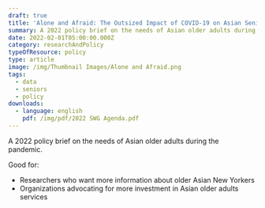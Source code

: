 ```yaml
---
draft: true
title: 'Alone and Afraid: The Outsized Impact of COVID-19 on Asian Seniors'
summary: A 2022 policy brief on the needs of Asian older adults during the pandemic.
date: 2022-02-01T05:00:00.000Z
category: researchAndPolicy
typeOfResource: policy
type: article
image: /img/Thumbnail Images/Alone and Afraid.png
tags:
  - data
  - seniors
  - policy
downloads:
  - language: english
    pdf: /img/pdf/2022 SWG Agenda.pdf
---
```


A 2022 policy brief on the needs of Asian older adults during the pandemic. 

Good for:

* Researchers who want more information about older Asian New Yorkers
* Organizations advocating for more investment in Asian older adults services
